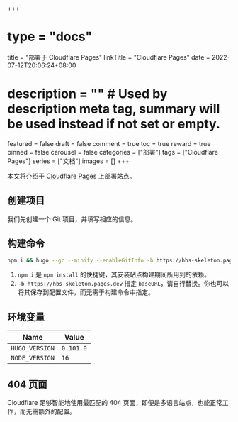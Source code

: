 +++
# type = "docs"
title = "部署于 Cloudflare Pages"
linkTitle = "Cloudflare Pages"
date = 2022-07-12T20:06:24+08:00
# description = "" # Used by description meta tag, summary will be used instead if not set or empty.
featured = false
draft = false
comment = true
toc = true
reward = true
pinned = false
carousel = false
categories = ["部署"]
tags = ["Cloudflare Pages"]
series = ["文档"]
images = []
+++

本文将介绍于 [Cloudflare Pages](https://pages.cloudflare.com/) 上部署站点。

<!--more-->

## 创建项目

我们先创建一个 Git 项目，并填写相应的信息。

## 构建命令

```bash
npm i && hugo --gc --minify --enableGitInfo -b https://hbs-skeleton.pages.dev
```

1. `npm i` 是 `npm install` 的快捷键，其安装站点构建期间所用到的依赖。
1. `-b https://hbs-skeleton.pages.dev` 指定 `baseURL`，请自行替换。你也可以将其保存到配置文件，而无需于构建命令中指定。

## 环境变量

| Name | Value |
|---|---|
| `HUGO_VERSION` | `0.101.0` |
| `NODE_VERSION` | `16` |

## 404 页面

Cloudflare 足够智能地使用最匹配的 404 页面，即便是多语言站点，也能正常工作，而无需额外的配置。
